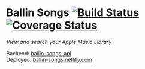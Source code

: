 # Ballin Songs [![Build Status](https://travis-ci.com/JBallin/ballin-songs.svg?branch=master)](https://travis-ci.com/JBallin/ballin-songs)  [![Coverage Status](https://coveralls.io/repos/github/JBallin/ballin-songs/badge.svg?branch=master)](https://coveralls.io/github/JBallin/ballin-songs?branch=master)
*View and search your Apple Music Library*

Backend: [ballin-songs-api][0]
<br>
Deployed: [ballin-songs.netlify.com][1]

[0]: https://github.com/JBallin/ballin-songs-api
[1]: https://ballin-songs.netlify.com
